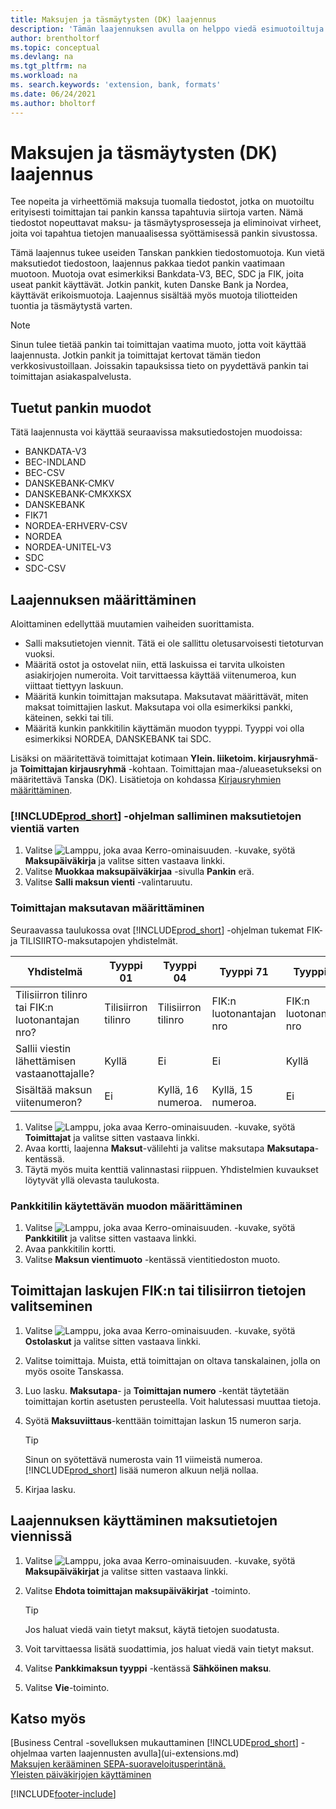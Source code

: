 ```yaml
---
title: Maksujen ja täsmäytysten (DK) laajennus
description: 'Tämän laajennuksen avulla on helppo viedä esimuotoiltuja tiedostoja, jotka täyttävät pankin sähköisiä lähetyksiä koskevat vaatimukset.'
author: brentholtorf
ms.topic: conceptual
ms.devlang: na
ms.tgt_pltfrm: na
ms.workload: na
ms. search.keywords: 'extension, bank, formats'
ms.date: 06/24/2021
ms.author: bholtorf
---
```


# <a name="the-payments-and-reconciliations-dk-extension"></a>Maksujen ja täsmäytysten (DK) laajennus

Tee nopeita ja virheettömiä maksuja tuomalla tiedostot, jotka on muotoiltu erityisesti toimittajan tai pankin kanssa tapahtuvia siirtoja varten. Nämä tiedostot nopeuttavat maksu- ja täsmäytysprosesseja ja eliminoivat virheet, joita voi tapahtua tietojen manuaalisessa syöttämisessä pankin sivustossa.  

Tämä laajennus tukee useiden Tanskan pankkien tiedostomuotoja. Kun vietä maksutiedot tiedostoon, laajennus pakkaa tiedot pankin vaatimaan muotoon. Muotoja ovat esimerkiksi Bankdata-V3, BEC, SDC ja FIK, joita useat pankit käyttävät. Jotkin pankit, kuten Danske Bank ja Nordea, käyttävät erikoismuotoja. Laajennus sisältää myös muotoja tiliotteiden tuontia ja täsmäytystä varten.  

> [!Note]
> Sinun tulee tietää pankin tai toimittajan vaatima muoto, jotta voit käyttää laajennusta. Jotkin pankit ja toimittajat kertovat tämän tiedon verkkosivustoillaan. Joissakin tapauksissa tieto on pyydettävä pankin tai toimittajan asiakaspalvelusta.  

## <a name="supported-bank-formats"></a>Tuetut pankin muodot
Tätä laajennusta voi käyttää seuraavissa maksutiedostojen muodoissa:  

* BANKDATA-V3  
* BEC-INDLAND  
* BEC-CSV  
* DANSKEBANK-CMKV  
* DANSKEBANK-CMKXKSX  
* DANSKEBANK  
* FIK71  
* NORDEA-ERHVERV-CSV  
* NORDEA  
* NORDEA-UNITEL-V3  
* SDC  
* SDC-CSV  

## <a name="to-set-up-the-extension"></a>Laajennuksen määrittäminen

Aloittaminen edellyttää muutamien vaiheiden suorittamista.  

* Salli maksutietojen viennit. Tätä ei ole sallittu oletusarvoisesti tietoturvan vuoksi.  
* Määritä ostot ja ostovelat niin, että laskuissa ei tarvita ulkoisten asiakirjojen numeroita. Voit tarvittaessa käyttää viitenumeroa, kun viittaat tiettyyn laskuun.  
* Määritä kunkin toimittajan maksutapa. Maksutavat määrittävät, miten maksat toimittajien laskut. Maksutapa voi olla esimerkiksi pankki, käteinen, sekki tai tili.  
* Määritä kunkin pankkitilin käyttämän muodon tyyppi. Tyyppi voi olla esimerkiksi NORDEA, DANSKEBANK tai SDC.  

Lisäksi on määritettävä toimittajat kotimaan **Ylein. liiketoim. kirjausryhmä**- ja **Toimittajan kirjausryhmä** -kohtaan. Toimittajan maa-/alueasetukseksi on määritettävä Tanska (DK). Lisätietoja on kohdassa [Kirjausryhmien määrittäminen](finance-posting-groups.md).  

### <a name="to-allow--to-export-payment-data"></a>[!INCLUDE[prod_short](includes/prod_short.md)] -ohjelman salliminen maksutietojen vientiä varten

1. Valitse ![Lamppu, joka avaa Kerro-ominaisuuden.](media/ui-search/search_small.png "Kerro, mitä haluat tehdä") -kuvake, syötä **Maksupäiväkirja** ja valitse sitten vastaava linkki.  
2. Valitse **Muokkaa maksupäiväkirjaa** -sivulla **Pankin** erä.  
3. Valitse **Salli maksun vienti** -valintaruutu.  

### <a name="to-specify-a-payment-method-for-a-vendor"></a>Toimittajan maksutavan määrittäminen

Seuraavassa taulukossa ovat [!INCLUDE[prod_short](includes/prod_short.md)] -ohjelman tukemat FIK- ja TILISIIRTO-maksutapojen yhdistelmät.

|Yhdistelmä|Tyyppi 01 | Tyyppi 04 | Tyyppi 71 | Tyyppi 73 |
|----|--------|---------|---------|---------|
|Tilisiirron tilinro tai FIK:n luotonantajan nro? | Tilisiirron tilinro | Tilisiirron tilinro | FIK:n luotonantajan nro | FIK:n luotonantajan nro|
|Sallii viestin lähettämisen vastaanottajalle? | Kyllä |Ei |Ei | Kyllä |
|Sisältää maksun viitenumeron? | Ei | Kyllä, 16 numeroa. | Kyllä, 15 numeroa. | Ei|

1. Valitse ![Lamppu, joka avaa Kerro-ominaisuuden.](media/ui-search/search_small.png "Kerro, mitä haluat tehdä") -kuvake, syötä **Toimittajat** ja valitse sitten vastaava linkki.  
2. Avaa kortti, laajenna **Maksut**-välilehti ja valitse maksutapa **Maksutapa**-kentässä.  
3. Täytä myös muita kenttiä valinnastasi riippuen. Yhdistelmien kuvaukset löytyvät yllä olevasta taulukosta.  

### <a name="to-specify-the-format-to-use-for-a-bank-account"></a>Pankkitilin käytettävän muodon määrittäminen

1. Valitse ![Lamppu, joka avaa Kerro-ominaisuuden.](media/ui-search/search_small.png "Kerro, mitä haluat tehdä") -kuvake, syötä **Pankkitilit** ja valitse sitten vastaava linkki.  
2. Avaa pankkitilin kortti.  
3. Valitse **Maksun vientimuoto** -kentässä vientitiedoston muoto.  

## <a name="choosing-the-fik-or-giro-payment-information-for-vendor-invoices"></a>Toimittajan laskujen FIK:n tai tilisiirron tietojen valitseminen

1. Valitse ![Lamppu, joka avaa Kerro-ominaisuuden.](media/ui-search/search_small.png "Kerro, mitä haluat tehdä") -kuvake, syötä **Ostolaskut** ja valitse sitten vastaava linkki.
2. Valitse toimittaja. Muista, että toimittajan on oltava tanskalainen, jolla on myös osoite Tanskassa.
3. Luo lasku. **Maksutapa**- ja **Toimittajan numero** -kentät täytetään toimittajan kortin asetusten perusteella. Voit halutessasi muuttaa tietoja.
4. Syötä **Maksuviittaus**-kenttään toimittajan laskun 15 numeron sarja.  

    > [!Tip]
    > Sinun on syötettävä numerosta vain 11 viimeistä numeroa. [!INCLUDE[prod_short](includes/prod_short.md)] lisää numeron alkuun neljä nollaa.  

5. Kirjaa lasku.

## <a name="to-use-the-extension-to-export-payment-data"></a>Laajennuksen käyttäminen maksutietojen viennissä

1. Valitse ![Lamppu, joka avaa Kerro-ominaisuuden.](media/ui-search/search_small.png "Kerro, mitä haluat tehdä") -kuvake, syötä **Maksupäiväkirjat** ja valitse sitten vastaava linkki.  
2. Valitse **Ehdota toimittajan maksupäiväkirjat** -toiminto.  

    > [!Tip]
    > Jos haluat viedä vain tietyt maksut, käytä tietojen suodatusta.  

3. Voit tarvittaessa lisätä suodattimia, jos haluat viedä vain tietyt maksut.  
4. Valitse **Pankkimaksun tyyppi** -kentässä **Sähköinen maksu**.  
5. Valitse **Vie**-toiminto.  

## <a name="see-also"></a>Katso myös

[Business Central -sovelluksen mukauttaminen [!INCLUDE[prod_short](includes/prod_short.md)] -ohjelmaa varten laajennusten avulla](ui-extensions.md)  
[Maksujen kerääminen SEPA-suoraveloitusperintänä.](finance-collect-payments-with-sepa-direct-debit.md)  
[Yleisten päiväkirjojen käyttäminen](ui-work-general-journals.md)  


[!INCLUDE[footer-include](includes/footer-banner.md)]
